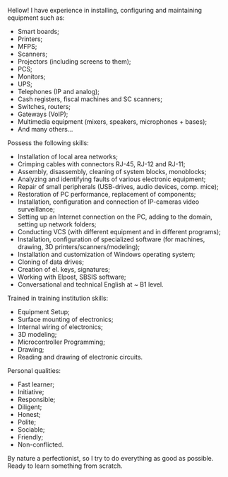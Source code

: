 Hellow! I have experience in installing, configuring and maintaining equipment such as:
- Smart boards;
- Printers;
- MFPS;
- Scanners;
- Projectors (including screens to them);
- PCS;
- Monitors;
- UPS;
- Telephones (IP and analog);
- Cash registers, fiscal machines and SC scanners;
- Switches, routers;
- Gateways (VoIP);
- Multimedia equipment (mixers, speakers, microphones + bases);
- And many others...

Possess the following skills:
- Installation of local area networks;
- Crimping cables with connectors RJ-45, RJ-12 and RJ-11;
- Assembly, disassembly, cleaning of system blocks, monoblocks;
- Analyzing and identifying faults of various electronic equipment;
- Repair of small peripherals (USB-drives, audio devices, comp. mice);
- Restoration of PC performance, replacement of components;
- Installation, configuration and connection of IP-cameras video surveillance;
- Setting up an Internet connection on the PC, adding to the domain, setting up network folders;
- Conducting VCS (with different equipment and in different programs);
- Installation, configuration of specialized software (for machines, drawing, 3D printers/scanners/modeling);
- Installation and customization of Windows operating system;
- Cloning of data drives;
- Creation of el. keys, signatures;
- Working with Elpost, SBSIS software;
- Conversational and technical English at ~ B1 level.

Trained in training institution skills:
- Equipment Setup;
- Surface mounting of electronics;
- Internal wiring of electronics;
- 3D modeling;
- Microcontroller Programming;
- Drawing;
- Reading and drawing of electronic circuits.

Personal qualities:
- Fast learner;
- Initiative;
- Responsible;
- Diligent;
- Honest;
- Polite;
- Sociable;
- Friendly;
- Non-conflicted.

By nature a perfectionist, so I try to do everything as good as possible. Ready to learn something from scratch.
